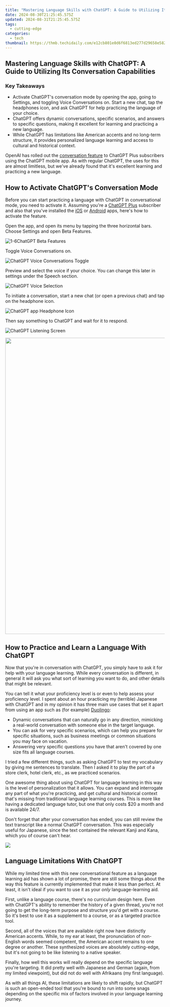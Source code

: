 ```yaml
---
title: "Mastering Language Skills with ChatGPT: A Guide to Utilizing Its Conversation Capabilities"
date: 2024-08-30T21:25:45.575Z
updated: 2024-08-31T21:25:45.575Z
tags:
  - cutting-edge
categories:
  - tech
thumbnail: https://thmb.techidaily.com/e12cb801e0d6f6813ed277d29658e5821adadea3db742df23467e5bb2d5168a7.jpg
---
```


## Mastering Language Skills with ChatGPT: A Guide to Utilizing Its Conversation Capabilities

### Key Takeaways

* Activate ChatGPT's conversation mode by opening the app, going to Settings, and toggling Voice Conversations on. Start a new chat, tap the headphones icon, and ask ChatGPT for help practicing the language of your choice.
* ChatGPT offers dynamic conversations, specific scenarios, and answers to specific questions, making it excellent for learning and practicing a new language.
* While ChatGPT has limitations like American accents and no long-term structure, it provides personalized language learning and access to cultural and historical context.

 OpenAI has rolled out the [conversation feature](https://openai.com/blog/chatgpt-can-now-see-hear-and-speak) to ChatGPT Plus subscribers using the ChatGPT mobile app. As with regular ChatGPT, the uses for this are almost limitless, but we've already found that it's excellent learning and practicing a new language.

##  How to Activate ChatGPT's Conversation Mode

 Before you can start practicing a language with ChatGPT in conversational mode, you need to activate it. Assuming you're a [ChatGPT Plus](https://android-location.techidaily.com/in-2024-3-effective-methods-to-fake-gps-location-on-android-for-your-vivo-y78t-drfone-by-drfone-virtual/) subscriber and also that you've installed the [iOS](https://apps.apple.com/us/app/chatgpt/id6448311069) or [Android](https://www.anrdoezrs.net/links/3607085/type/dlg/sid/UUhtgUeUpU2000614/https://play.google.com/store/apps/details?id=com.openai.chatgpt&hl=en&gl=US) apps, here's how to activate the feature.

 Open the app, and open its menu by tapping the three horizontal bars. Choose Settings and open Beta Features.

![1-6ChatGPT Beta Features](https://static1.howtogeekimages.com/wordpress/wp-content/uploads/2023/10/1-6.png) 

 Toggle Voice Conversations on.

![ChatGPT Voice Conversations Toggle](https://static1.howtogeekimages.com/wordpress/wp-content/uploads/2023/10/2-5.png) 

 Preview and select the voice if your choice. You can change this later in settings under the Speech section.

![ChatGPT Voice Selection](https://static1.howtogeekimages.com/wordpress/wp-content/uploads/2023/10/3-3.png) 

 To initiate a conversation, start a new chat (or open a previous chat) and tap on the headphone icon.

![ChatGPT app Headphone Icon](https://static1.howtogeekimages.com/wordpress/wp-content/uploads/2023/10/4-2.png) 

 Then say something to ChatGPT and wait for it to respond.

![ChatGPT Listening Screen](https://static1.howtogeekimages.com/wordpress/wp-content/uploads/2023/10/5-2.png) 

<!-- affiliate ads begin -->
<a href="https://ancheer.sjv.io/c/5597632/1657301/17326" target="_top" id="1657301"><img src="//a.impactradius-go.com/display-ad/17326-1657301" border="0" alt="" width="1920" height="933"/></a><img height="0" width="0" src="https://imp.pxf.io/i/5597632/1657301/17326" style="position:absolute;visibility:hidden;" border="0" />
<!-- affiliate ads end -->
##  How to Practice and Learn a Language With ChatGPT

 Now that you're in conversation with ChatGPT, you simply have to ask it for help with your language learning. While every conversation is different, in general it will ask you what sort of learning you want to do, and other details that might be relevant.

 You can tell it what your proficiency level is or even to help assess your proficiency level. I spent about an hour practicing my (terrible) Japanese with ChatGPT and in my opinion it has three main use cases that set it apart from using an app such as (for example) [Duolingo](https://win-howtos.techidaily.com/troubleshooting-opengl-glitches-in-minecraft-expert-tips-and-tricks/):

* Dynamic conversations that can naturally go in any direction, mimicking a real-world conversation with someone else in the target language.
* You can ask for very specific scenarios, which can help you prepare for specific situations, such as business meetings or common situations you may face on vacation.
* Answering very specific questions you have that aren't covered by one size fits all language courses.

 I tried a few different things, such as asking ChatGPT to test my vocabulary by giving me sentences to translate. Then I asked it to play the part of a store clerk, hotel clerk, etc., as we practiced scenarios.

 One awesome thing about using ChatGPT for language learning in this way is the level of personalization that it allows. You can expand and interrogate any part of what you're practicing, and get cultural and historical context that's missing from traditional language learning courses. This is more like having a dedicated language tutor, but one that only costs $20 a month and is available 24/7.

 Don't forget that after your conversation has ended, you can still review the text transcript like a normal ChatGPT conversation. This was especially useful for Japanese, since the text contained the relevant Kanji and Kana, which you of course can't hear.

<!-- affiliate ads begin -->
<a href="https://secure.2checkout.com/order/checkout.php?PRODS=37100474&QTY=1&AFFILIATE=108875&CART=1"><img src="https://awario.com/images/pages/index/img-platform-ui-1280@1x.avif" border="0"></a>
<!-- affiliate ads end -->
##  Language Limitations With ChatGPT

 While my limited time with this new conversational feature as a language learning aid has shown a lot of promise, there are still some things about the way this feature is currently implemented that make it less than perfect. At least, it isn't ideal if you want to use it as your _only_ language-learning aid.

 First, unlike a language course, there's no curriculum design here. Even with ChatGPT's ability to remember the history of a given thread, you're not going to get the long-term purpose and structure you'd get with a course. So it's best to use it as a supplement to a course, or as a targeted practice tool.

 Second, all of the voices that are available right now have distinctly American accents. While, to my ear at least, the pronunciation of non-English words seemed competent, the American accent remains to one degree or another. These synthesized voices are absolutely cutting-edge, but it's not going to be like listening to a native speaker.

 Finally, how well this works will really depend on the specific language you're targeting. It did pretty well with Japanese and German (again, from my limited viewpoint), but did not do well with Afrikaans (my first language).

 As with all things AI, these limitations are likely to shift rapidly, but ChatGPT is such an open-ended tool that you're bound to run into some snags depending on the specific mix of factors involved in your language learning journey.

<ins class="adsbygoogle"
     style="display:block"
     data-ad-format="autorelaxed"
     data-ad-client="ca-pub-7571918770474297"
     data-ad-slot="1223367746"></ins>



<ins class="adsbygoogle"
     style="display:block"
     data-ad-client="ca-pub-7571918770474297"
     data-ad-slot="8358498916"
     data-ad-format="auto"
     data-full-width-responsive="true"></ins>


